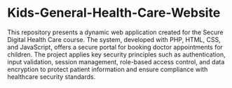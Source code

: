 # Kids-General-Health-Care-Website
This repository presents a dynamic web application created for the Secure Digital Health Care course. The system, developed with PHP, HTML, CSS, and JavaScript, offers a secure portal for booking doctor appointments for children. The project applies key security principles such as authentication, input validation, session management, role-based access control, and data encryption to protect patient information and ensure compliance with healthcare security standards.
